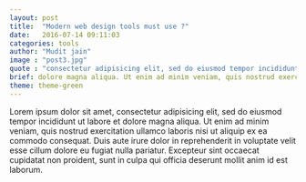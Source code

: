 ```yaml
---
layout: post
title:  "Modern web design tools must use ?"
date:   2016-07-14 09:11:03
categories: tools
author: "Mudit jain"
image : "post3.jpg"
quote : "consectetur adipisicing elit, sed do eiusmod tempor incididunt ut labore et dolore magna aliqua."
brief: dolore magna aliqua. Ut enim ad minim veniam, quis nostrud exercitation ullamco laboris nisi ut aliquip ex ea commodo consequat. Duis aute irure dolor in reprehenderit in voluptate velit esse cillum dolore eu fugiat nulla pariatur.
theme: theme-green
---
```

Lorem ipsum dolor sit amet, consectetur adipisicing elit, sed do eiusmod tempor incididunt ut labore et dolore magna aliqua. Ut enim ad minim veniam, quis nostrud exercitation ullamco laboris nisi ut aliquip ex ea commodo consequat. Duis aute irure dolor in reprehenderit in voluptate velit esse cillum dolore eu fugiat nulla pariatur. Excepteur sint occaecat cupidatat non proident, sunt in culpa qui officia deserunt mollit anim id est laborum.
